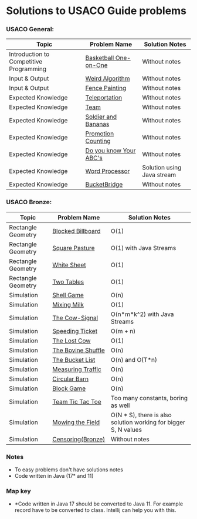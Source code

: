# Solutions to USACO Guide problems

### USACO General:

| Topic                                   | Problem Name                       | Solution Notes             |
|-----------------------------------------|------------------------------------|----------------------------|
| Introduction to Competitive Programming | [Basketball One-on-One][BaskOoO]   | Without notes              |
| Input & Output                          | [Weird Algorithm][WeiAlg]          | Without notes              |
| Input & Output                          | [Fence Painting][FenceP]           | Without notes              |
| Expected Knowledge                      | [Teleportation][Telep]             | Without notes              |
| Expected Knowledge                      | [Team][TeamEx]                     | Without notes              |
| Expected Knowledge                      | [Soldier and Bananas][SoldierAB]   | Without notes              |
| Expected Knowledge                      | [Promotion Counting][PromC]        | Without notes              |
| Expected Knowledge                      | [Do you know Your ABC's][DoYKYABC] | Without notes              |
| Expected Knowledge                      | [Word Processor][WordPro]          | Solution using Java stream |
| Expected Knowledge                      | [BucketBridge][BucketB]            | Without notes              |

[BaskOoO]: src/general/BasketBallOneOnOne.java

[WeiAlg]: src/general/WeirdAlgorithm.java

[FenceP]: src/general/FencePainting.java

[FenceP]: src/general/FencePainting.java

[Telep]: src/general/Teleportation.java

[TeamEx]: src/general/Team.java

[SoldierAB]: src/general/SoldierAndBananas.java

[PromC]: src/general/PromotionCounting.java

[DoYKYABC]: src/general/DoYouKnowYourABCs.java

[WordPro]: src/general/WordProcessor.java

[BucketB]: src/general/BucketBridge.java

### USACO Bronze:

| Topic              | Problem Name                           | Solution Notes                                                  |
|--------------------|----------------------------------------|-----------------------------------------------------------------|
| Rectangle Geometry | [Blocked Billboard][BlockedB]          | O(1)                                                            |
| Rectangle Geometry | [Square Pasture][SquarePas]            | O(1) with Java Streams                                          |
| Rectangle Geometry | [White Sheet][WhiteSheet]              | O(1)                                                            |
| Rectangle Geometry | [Two Tables][TwoTables]                | O(1)                                                            |
| Simulation         | [Shell Game][ShellGame]                | O(n)                                                            |
| Simulation         | [Mixing Milk][MixingMilk]              | O(1)                                                            |
| Simulation         | [The Cow-Signal][TheCowSignal]         | O(n\*m\*k^2) with Java Streams                                  |
| Simulation         | [Speeding Ticket][SpeedingTicket]      | O(m + n)                                                        |
| Simulation         | [The Lost Cow][TheLostCow]             | O(1)                                                            |
| Simulation         | [The Bovine Shuffle][TheBovineShuffle] | O(n)                                                            |
| Simulation         | [The Bucket List][TheBucketList]       | O(n) and O(T*n)                                                 |
| Simulation         | [Measuring Traffic][MeasuringTraffic]  | O(n)                                                            |
| Simulation         | [Circular Barn][CircularBarn]          | O(n)                                                            |
| Simulation         | [Block Game][BlockGame]                | O(n)                                                            |
| Simulation         | [Team Tic Tac Toe][TeamTicTacToe]      | Too many constants, boring as well                              |
| Simulation         | [Mowing the Field][MowingTheField]     | O(N * S), there is also solution working for bigger S, N values |
| Simulation         | [Censoring(Bronze)][Censoring]         | Without notes                                                   |

[BlockedB]: src/bronze/BlockedBillboard.java

[SquarePas]: src/bronze/SquarePasture.java

[WhiteSheet]: src/bronze/WhiteSheet.java

[TwoTables]: src/bronze/TwoTables.java

[ShellGame]: src/bronze/ShellGame.java

[MixingMilk]:src/bronze/MixingMilk.java

[TheCowSignal]:src/bronze/TheCowSignal.java

[SpeedingTicket]:src/bronze/SpeedingTicket.java

[TheLostCow]:src/bronze/TheLostCow.java

[TheBovineShuffle]:src/bronze/TheBovineShuffle.java

[TheBucketList]:src/bronze/TheBucketList.java

[MeasuringTraffic]:src/bronze/MeasuringTraffic.java

[CircularBarn]:src/bronze/CircularBarn.java

[BlockGame]:src/bronze/BlockGame.java

[TeamTicTacToe]:src/bronze/TeamTicTacToe.java

[MowingTheField]:src/bronze/MowingTheField.java

[Censoring]:src/bronze/Censoring.java

### Notes

* To easy problems don't have solutions notes
* Code written in Java (17* and 11)

### Map key

* \*Code written in Java 17 should be converted to Java 11. For example record have to be converted to class. Intellij
  can help you with this.
